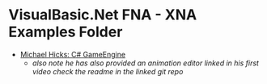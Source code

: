 # VisualBasic.Net FNA - XNA Examples Folder
  - [Michael Hicks: C# GameEngine](https://github.com/OneMeanDragon/FNA-XNA-Examples/tree/main/VisualBasic.Net/Engine-1) 
    - _also note he has also provided an animation editor linked in his first video check the readme in the linked git repo_
